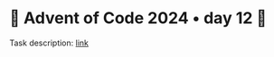 
# 🎄 Advent of Code 2024 • day 12 🎄

Task description: [link](https://adventofcode.com/2024/day/12)
